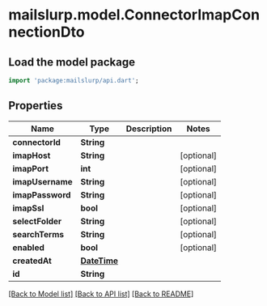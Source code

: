 # mailslurp.model.ConnectorImapConnectionDto

## Load the model package
```dart
import 'package:mailslurp/api.dart';
```

## Properties
Name | Type | Description | Notes
------------ | ------------- | ------------- | -------------
**connectorId** | **String** |  | 
**imapHost** | **String** |  | [optional] 
**imapPort** | **int** |  | [optional] 
**imapUsername** | **String** |  | [optional] 
**imapPassword** | **String** |  | [optional] 
**imapSsl** | **bool** |  | [optional] 
**selectFolder** | **String** |  | [optional] 
**searchTerms** | **String** |  | [optional] 
**enabled** | **bool** |  | [optional] 
**createdAt** | [**DateTime**](DateTime) |  | 
**id** | **String** |  | 

[[Back to Model list]](../README#documentation-for-models) [[Back to API list]](../README#documentation-for-api-endpoints) [[Back to README]](../README)


